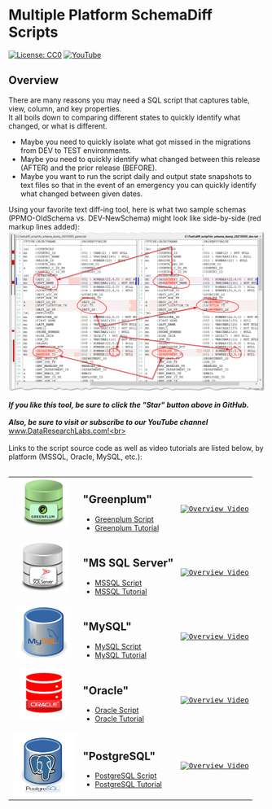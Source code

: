 # Multiple Platform SchemaDiff Scripts
[![License: CC0](https://img.shields.io/badge/License-CC0-red)](LICENSE "Creative Commons Zero License by DataResearchLabs (effectively = Public Domain")
[![YouTube](https://img.shields.io/badge/YouTube-DataResearchLabs-brightgreen)](http://www.DataResearchLabs.com)

## Overview
There are many reasons you may need a SQL script that captures table, view, column, and key properties.  
It all boils down to comparing different states to quickly identify what changed, or what is different.


* Maybe you need to quickly isolate what got missed in the migrations from DEV to TEST environments.  
* Maybe you need to quickly identify what changed between this release (AFTER) and the prior release (BEFORE).  
* Maybe you want to run the script daily and output state snapshots to text files so that in the event of an emergency you can quickly identify what changed between given dates.

Using your favorite text diff-ing tool, here is what two sample schemas (PPMO-OldSchema vs. DEV-NewSchema) might look like side-by-side (red markup lines added):
<img src="https://github.com/DataResearchLabs/sql_scripts/blob/main/img/01_schemadiff_side_by_side.png" width="900px">


***If you like this tool, be sure to click the "Star" button above in GitHub.*** <br>
<br>
***Also, be sure to visit or subscribe to our YouTube channel*** www.DataResearchLabs.com!<br>
<br>
<br>
Links to the script source code as well as video tutorials are listed below, by platform (MSSQL, Oracle, MySQL, etc.):
<br>
<br>

<table>

<tr>
<td align="center" valign="top">
<img align="enter" src="https://github.com/DataResearchLabs/sql_scripts/blob/main/img/db_icons/gp_icon.png" width="96px">
</td>
<td>


## "Greenplum"
* [Greenplum Script](https://raw.githubusercontent.com/DataResearchLabs/sql_scripts/main/greenplum/schemadiff/simple_schema_dump.sql)<br>
* [Greenplum Tutorial](http://www.youtube.com/watch?feature=player_embedded&v=U8p6YJZtPM8)<br>
</td>
<td>
<kbd>
<a href="http://www.youtube.com/watch?feature=player_embedded&v=U8p6YJZtPM8" target="_blank">
<img src="http://img.youtube.com/vi/U8p6YJZtPM8/0.jpg" alt="Overview Video" width="200" />
</a>
</kbd>
</td>
</tr>



<tr>
  <td align="center" valign="top">
    <img src="https://github.com/DataResearchLabs/sql_scripts/blob/main/img/db_icons/mssql_icon.png" width="96px">
  </td>
  <td>


## "MS SQL Server"
* [MSSQL Script](https://raw.githubusercontent.com/DataResearchLabs/sql_scripts/main/mssql/schemadiff/simple_schema_dump.sql)<br>
* [MSSQL Tutorial](http://www.youtube.com/watch?feature=player_embedded&v=Vxf3SM38Ar0)<br>
</td>
<td>
<kbd>
<a href="http://www.youtube.com/watch?feature=player_embedded&v=Vxf3SM38Ar0" target="_blank">
<img src="http://img.youtube.com/vi/Vxf3SM38Ar0/0.jpg" alt="Overview Video" width="200" />
</a>
</kbd>
</td>
</tr>



<tr>
  <td align="center" valign="top">
    <img src="https://github.com/DataResearchLabs/sql_scripts/blob/main/img/db_icons/mysql_icon.png" width="105px">
  </td>
  <td>


## "MySQL"
* [MySQL Script](https://raw.githubusercontent.com/DataResearchLabs/sql_scripts/main/mysql/schemadiff/simple_schema_dump.sql)<br>
* [MySQL Tutorial](http://www.youtube.com/watch?feature=player_embedded&v=LwfagEfficU)<br>
</td>
<td>
<kbd>
<a href="http://www.youtube.com/watch?feature=player_embedded&v=LwfagEfficU" target="_blank">
<img src="http://img.youtube.com/vi/LwfagEfficU/0.jpg" alt="Overview Video" width="200" />
</a>
</kbd>
</td>
</tr>



<tr>
  <td align="center" valign="top">
    <img src="https://github.com/DataResearchLabs/sql_scripts/blob/main/img/db_icons/oracle_iconX.png" width="96px">
  </td>
  <td>
    
    
## "Oracle"
* [Oracle Script](https://raw.githubusercontent.com/DataResearchLabs/sql_scripts/main/oracle/schemadiff/simple_schema_dump.sql)<br>
* [Oracle Tutorial](http://www.youtube.com/watch?feature=player_embedded&v=kzemPW1156s)<br>
</td>
<td>
<kbd>
<a href="http://www.youtube.com/watch?feature=player_embedded&v=kzemPW1156s" target="_blank">
<img src="http://img.youtube.com/vi/kzemPW1156s/0.jpg" alt="Overview Video" width="200" />
</a>
</kbd>
</td>
</tr>


<tr>
  <td align="center" valign="top">
    <img src="https://github.com/DataResearchLabs/sql_scripts/blob/main/img/db_icons/pgsql_icon.png" width="125px">
  </td>
  <td>
    
    
## "PostgreSQL"
* [PostgreSQL Script](https://raw.githubusercontent.com/DataResearchLabs/sql_scripts/main/postgresql/schemadiff/simple_schema_dump.sql)<br>
* [PostgreSQL Tutorial](http://www.youtube.com/watch?feature=player_embedded&v=I3Gr2d7tob0)<br>
</td>
<td>
<kbd>
<a href="http://www.youtube.com/watch?feature=player_embedded&v=I3Gr2d7tob0" target="_blank">
<img src="http://img.youtube.com/vi/I3Gr2d7tob0/0.jpg" alt="Overview Video" width="200" />
</a>
</kbd>
</td>
</tr>


</table>


